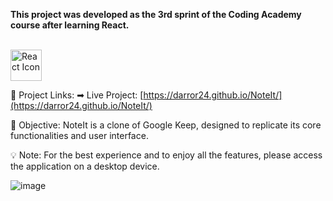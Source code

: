 **This project was developed as the 3rd sprint of the Coding Academy course after learning React.**

<br> <img src="https://github.com/user-attachments/assets/4fff3359-0789-41b6-b496-92f8245851ac" alt="React Icon" height="50px"> <br>

🔗 Project Links:
➡ Live Project: [https://darror24.github.io/NoteIt/](https://darror24.github.io/NoteIt/)

🎯 Objective:
NoteIt is a clone of Google Keep, designed to replicate its core functionalities and user interface.

💡 Note: For the best experience and to enjoy all the features, please access the application on a desktop device.

![image](https://github.com/user-attachments/assets/c0a1d29c-f270-4d8e-8dd8-062ec9637c51)




